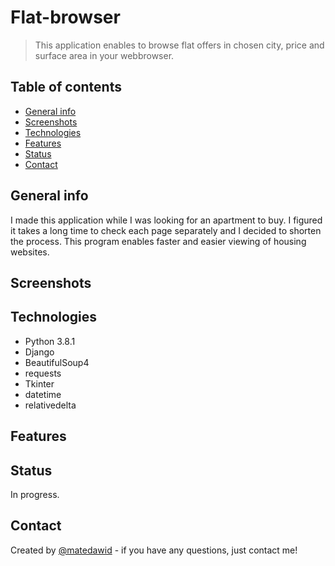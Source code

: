 # Flat-browser
> This application enables to browse flat offers in chosen city, price and surface area in your webbrowser.
## Table of contents
* [General info](#general-info)
* [Screenshots](#screenshots)
* [Technologies](#technologies)
* [Features](#features)
* [Status](#status)
* [Contact](#contact)

## General info
I made this application while I was looking for an apartment to buy. I figured it takes a long time to check each page separately and I decided to shorten the process. This program enables faster and easier viewing of housing websites.

## Screenshots


## Technologies
* Python 3.8.1
* Django
* BeautifulSoup4
* requests
* Tkinter
* datetime
* relativedelta

## Features

## Status
In progress.

## Contact
Created by [@matedawid](https://linkedin.com/in/matedawid) - if you have any questions, just contact me!
